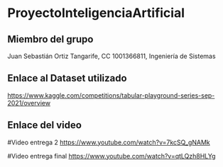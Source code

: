 # ProyectoInteligenciaArtificial
## Miembro del grupo
Juan Sebastián Ortiz Tangarife, CC 1001366811, Ingeniería de Sistemas

## Enlace al Dataset utilizado
https://www.kaggle.com/competitions/tabular-playground-series-sep-2021/overview

## Enlace del video
#Video entrega 2
https://www.youtube.com/watch?v=7kcSQ_gNAMk       

#Video entrega final
https://www.youtube.com/watch?v=qtLQzh8HLYg
